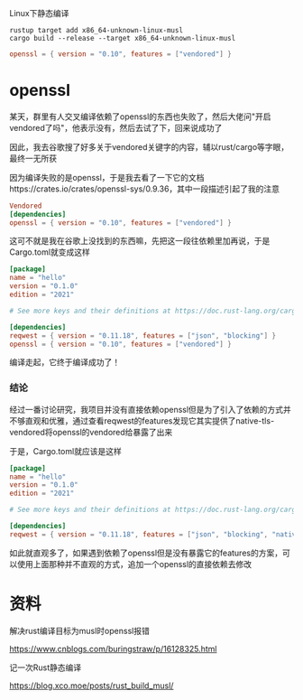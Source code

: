 Linux下静态编译

```
rustup target add x86_64-unknown-linux-musl
cargo build --release --target x86_64-unknown-linux-musl
```

```toml
openssl = { version = "0.10", features = ["vendored"] }
```

# openssl

某天，群里有人交叉编译依赖了openssl的东西也失败了，然后大佬问"开启vendored了吗"，他表示没有，然后去试了下，回来说成功了

因此，我去谷歌搜了好多关于vendored关键字的内容，辅以rust/cargo等字眼，最终一无所获

因为编译失败的是openssl，于是我去看了一下它的文档https://crates.io/crates/openssl-sys/0.9.36，其中一段描述引起了我的注意

```toml
Vendored
[dependencies]
openssl = { version = "0.10", features = ["vendored"] }
```

这可不就是我在谷歌上没找到的东西嘛，先把这一段往依赖里加再说，于是Cargo.toml就变成这样

```toml
[package]
name = "hello"
version = "0.1.0"
edition = "2021"

# See more keys and their definitions at https://doc.rust-lang.org/cargo/reference/manifest.html

[dependencies]
reqwest = { version = "0.11.18", features = ["json", "blocking"] }
openssl = { version = "0.10", features = ["vendored"] }
```

编译走起，它终于编译成功了！

### 结论

经过一番讨论研究，我项目并没有直接依赖openssl但是为了引入了依赖的方式并不够直观和优雅，通过查看reqwest的features发现它其实提供了native-tls-vendored将openssl的vendored给暴露了出来

于是，Cargo.toml就应该是这样

```toml
[package]
name = "hello"
version = "0.1.0"
edition = "2021"

# See more keys and their definitions at https://doc.rust-lang.org/cargo/reference/manifest.html

[dependencies]
reqwest = { version = "0.11.18", features = ["json", "blocking", "native-tls-vendored"] }
```

如此就直观多了，如果遇到依赖了openssl但是没有暴露它的features的方案，可以使用上面那种并不直观的方式，追加一个openssl的直接依赖去修改

# 资料

解决rust编译目标为musl时openssl报错

https://www.cnblogs.com/buringstraw/p/16128325.html

记一次Rust静态编译

https://blog.xco.moe/posts/rust_build_musl/